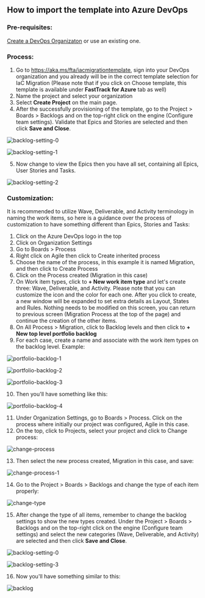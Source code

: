 ## How to import the template into Azure DevOps

### Pre-requisites:

[Create a DevOps Organizaton](https://docs.microsoft.com/en-us/azure/devops/organizations/accounts/create-organization?view=azure-devops#create-an-organization) or use an existing one. 

### Process:

1. Go to https://aka.ms/fta/iacmigrationtemplate, sign into your DevOps organization and you already will be in the correct template selection for IaC Migration (Please note that if you click on Choose template, this template is available under **FastTrack for Azure** tab as well)
2. Name the project and select your organization
3. Select **Create Project** on the main page. 
4. After the successfully provisioning of the template, go to the Project > Boards > Backlogs and on the top-right click on the engine (Configure team settings). Validate that Epics and Stories are selected and then click **Save and Close**. 

![backlog-setting-0](/png/backlog-setting-0.png)


![backlog-setting-1](/png/backlog-setting-1.png)

5. Now change to view the Epics then you have all set, containing all Epics, User Stories and Tasks.

![backlog-setting-2](/png/backlog-setting-2.png)

### Customization:

It is recommended to utilize Wave, Deliverable, and Activity terminology in naming the work items, so here is a guidance over the process of customization to have something different than Epics, Stories and Tasks:

1. Click on the Azure DevOps logo in the top 
2. Click on Organization Settings
3. Go to Boards > Process
4. Right click on Agile then click to Create inherited process
5. Choose the name of the process, in this example it is named Migration, and then click to Create Process
6. Click on the Process created (Migration in this case)
7. On Work item types, click to **+ New work item type** and let's create three: Wave, Deliverable, and Activity.  Please note that you can customize the icon and the color for each one. After you click to create, a new window will be expanded to set extra details as Layout, States and Rules. Nothing needs to be modified on this screen, you can return to previous screen (Migration Process at the top of the page) and continue the creation of the other items.
8. On All Process > Migration, click to Backlog levels and then click to **+ New top level portfolio backlog**
9. For each case, create a name and associate with the work item types on the backlog level. Example:

![portfolio-backlog-1](/png/portfolio-backlog-1.png)

![portfolio-backlog-2](/png/portfolio-backlog-2.png)

![portfolio-backlog-3](/png/portfolio-backlog-3.png)

10. Then you'll have something like this:

![portfolio-backlog-4](/png/portfolio-backlog-4.png)

11. Under Organization Settings, go to Boards > Process. Click on the process where initially our project was configured, Agile in this case.
12. On the top, click to Projects, select your project and click to Change process:

![change-process](/png/change-process.png)

13. Then select the new process created, Migration in this case, and save:

![change-process-1](/png/change-process-1.png)

14. Go to the Project > Boards > Backlogs and change the type of each item properly:

![change-type](/png/change-type.png)

15. After change the type of all items, remember to change the backlog settings to show the new types created. Under the Project > Boards > Backlogs and on the top-right click on the engine (Configure team settings) and select the new categories (Wave, Deliverable, and Activity) are selected and then click **Save and Close**.

![backlog-setting-0](/png/backlog-setting-0.png)

![backlog-setting-3](/png/backlog-setting-3.png)

16. Now you'll have something similar to this:

![backlog](/png/backlog.png)

